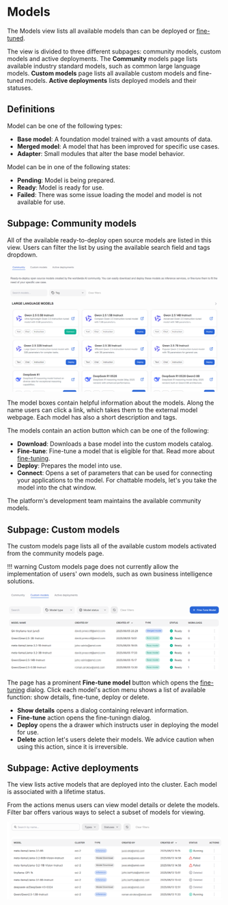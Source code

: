 # Models

The Models view lists all available models than can be deployed or [fine-tuned](./fine-tuning.md).

The view is divided to three different subpages: community models, custom models and active deployments. The **Community** models page lists available industry standard models, such as common large language models. **Custom models** page lists all available custom models and fine-tuned models. **Active deployments** lists deployed models and their statuses.

## Definitions

Model can be one of the following types:

- **Base model**: A foundation model trained with a vast amounts of data.
- **Merged model**: A model that has been improved for specific use cases.
- **Adapter**: Small modules that alter the base model behavior.

Model can be in one of the following states:

- **Pending**: Model is being prepared.
- **Ready**: Model is ready for use.
- **Failed**: There was some issue loading the model and model is not available for use.

## Subpage: Community models

All of the available ready-to-deploy open source models are listed in this view. Users can filter the list by using the available search field and tags dropdown.

![The community models page lists all of the available open source models.](../../img/training/models-community.png)

The model boxes contain helpful information about the models. Along the name users can click a link, which takes them to the external model webpage. Each model has also a short description and tags.

The models contain an action button which can be one of the following:

- **Download**: Downloads a base model into the custom models catalog.
- **Fine-tune**: Fine-tune a model that is eligible for that. Read more about [fine-tuning](./fine-tuning.md).
- **Deploy**: Prepares the model into use.
- **Connect**: Opens a set of parameters that can be used for connecting your applications to the model. For chattable models, let's you take the model into the chat window.

The platform's development team maintains the available community models.

## Subpage: Custom models

The custom models page lists all of the available custom models activated from the community models page.

!!! warning
    Custom models page does not currently allow the implementation of users' own models, such as own business intelligence solutions.

![The custom models page lists all of the available base and fine-tuned models.](../../img/training/models-custom-models.png)

The page has a prominent **Fine-tune model** button which opens the [fine-tuning](./fine-tuning.md) dialog. Click each model's action menu shows a list of available function: show details, fine-tune, deploy or delete.

- **Show details** opens a dialog containing relevant information.
- **Fine-tune** action opens the fine-tuningn dialog.
- **Deploy** opens the a drawer which instructs user in deploying the model for use.
- **Delete** action let's users delete their models. We advice caution when using this action, since it is irreversible.

## Subpage: Active deployments

The view lists active models that are deployed into the cluster. Each model is associated with a lifetime status.

From the actions menus users can view model details or delete the models. Filter bar offers various ways to select a subset of models for viewing.

![The active deployments page lists all of the deployments.](../../img/training/models-active-deployments.png)
